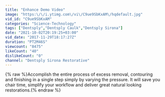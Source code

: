 ```yaml
---
title: "Enhance Demo Video"
image: "https:\/\/i.ytimg.com\/vi\/C9ue9SbKxAM\/hqdefault.jpg"
vid_id: "C9ue9SbKxAM"
categories: "Science-Technology"
tags: ["Dentsply","Dentsply Caulk","Dentsply Sirona"]
date: "2021-10-02T20:19:25+03:00"
vid_date: "2017-11-29T18:17:27Z"
duration: "PT2M46S"
viewcount: "8475"
likeCount: "40"
dislikeCount: "0"
channel: "Dentsply Sirona Restorative"
---
```

{% raw %}Accomplish the entire process of excess removal, contouring and finishing in a single step simply by varying the pressure. It will save you chair time, simplify your workflow and deliver great natural looking restorations.{% endraw %}
